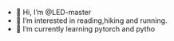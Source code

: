 - 👋 Hi, I’m @LED-master
- 👀 I’m interested in reading,hiking and running.
- 🌱 I’m currently learning pytorch and pytho


<!---
LED-master/LED-master is a ✨ special ✨ repository because its `README.md` (this file) appears on your GitHub profile.
You can click the Preview link to take a look at your changes.
--->
